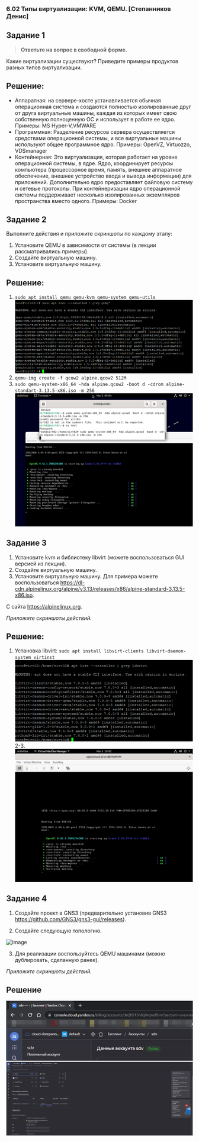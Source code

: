 ### 6.02 Типы виртуализации: KVM, QEMU. [Степанников Денис]
## Задание 1
>**Ответьте на вопрос в свободной форме.**

Какие виртуализации существуют? Приведите примеры продуктов разных типов виртуализации.

## Решение:
- Аппаратная: на сервере-хосте устанавливается обычная операционная система и создаются полностью изолированные друг от друга виртуальные машины, каждая из которых имеет свою собственную полноценную ОС и использует в работе ее ядро. Примеры: MS Hyper-V,VMWARE
- Программная: Разделение ресурсов сервера осуществляется средствами операционной системы, и все виртуальные машины  используют общее программное ядро. Примеры: OpenVZ, Virtuozzo, VDSmanager
- Контейнерная: Это виртуализация, которая работает на уровне операционной системы, в ядре. Ядро, координирует ресурсы компьютера (процессорное время, память, внешнее аппаратное обеспечение, внешнее устройство ввода и вывода информации) для приложений. Дополнительно ядро предоставляет файловую систему и сетевые протоколы. При контейнеризации ядро операционной системы поддерживает несколько изолированных экземпляров пространства вместо одного. Примеры: Docker




## Задание 2
Выполните действия и приложите скриншоты по каждому этапу:

1. Установите QEMU в зависимости от системы (в лекции рассматривались примеры).
2. Создайте виртуальную машину.
3. Установите виртуальную машину.


## Решение:
1. `sudo apt install qemu qemu-kvm qemu-system qemu-utils`
![6.02 Task #2](screenshots/6.02.2.1.png)
2. `qemu-img create -f qcow2 alpine.qcow2 512M`
3. `sudo qemu-system-x86_64 -hda alpine.qcow2 -boot d -cdrom alpine-standart-3.13.5-x86.iso -m 256`
![6.02 Task #2](screenshots/6.02.2.2-3.png)


## Задание 3
1. Установите kvm и библиотеку libvirt (можете воспользоваться GUI версией из лекции). 
2. Создайте виртуальную машину. 
3. Установите виртуальную машину. 
Для примера можете воспользоваться https://dl-cdn.alpinelinux.org/alpine/v3.13/releases/x86/alpine-standard-3.13.5-x86.iso. 

С сайта https://alpinelinux.org. 

*Приложите скриншоты действий.*

## Решение:

1. Установка libvirt: `sudo apt install libvirt-clients libvirt-daemon-system virtinst`
![6.02 Task #3](screenshots/6.02.3.1.png)
2-3.
![6.02 Task #3](screenshots/6.02.3.2-3.png)


## Задание 4
1. Создайте проект в GNS3 (предварительно установив GNS3  https://github.com/GNS3/gns3-gui/releases).

2. Создайте следующую топологию.

![image](https://user-images.githubusercontent.com/73060384/118615008-f95e9680-b7c8-11eb-9610-fc1e73d8bd70.png)

3. Для реализации воспользуйтесь QEMU машинами (можно дублировать, сделанную ранее).

*Приложите скриншоты действий.*


## Решение

![6.01 Task #4](screenshots/6.01.4.1.png)
![6.01 Task #4](screenshots/6.01.4.2.png)
